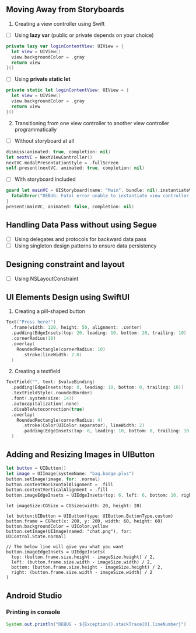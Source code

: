 ## Moving Away from Storyboards ##
1. Creating a view controller using Swift
  - [ ] Using **lazy var** (public or private depends on your choice)
  ```swift
  private lazy var loginContentView: UIView = {
    let view = UIView()
    view.backgroundColor = .gray
    return view
  }()  
  ```
  - [ ] Using **private static let**
  ```swift
  private static let loginContentView: UIView = {
    let view = UIView()
    view.backgroundColor = .gray
    return view
  }()
  ```
2. Transitioning from one view controller to another view controller programmatically
- [ ] Without storyboard at all
```swift
dismiss(animated: true, completion: nil)
let nextVC = NextViewController()
nextVC.modalPresentationStyle = .fullScreen
self.present(nextVC, animated: true, completion: nil)
```

- [ ] With storyboard included
```swift
guard let mainVC = UIStoryboard(name: "Main", bundle: nil).instantiateViewController(withIdentifier: "mainVC") as? MainVC else {
  fatalError("DEBUG: Fatal error unable to instantiate view controller \(#function) \(#line)")
}
present(mainVC, animated: false, completion: nil)
```

## Handling Data Pass without using Segue ##
- [ ] Using delegates and protocols for backward data pass
- [ ] Using singleton design patterns to ensure data persistency

## Designing constraint and layout ##
- [ ] Using NSLayoutConstraint


## UI Elements Design using SwiftUI ##
1. Creating a pill-shaped button
```swift
Text("Press here!")
  .frame(width: 120, height: 50, alignment: .center)
  .padding(EdgeInsets(top: 20, leading: 10, bottom: 20, trailing: 10)
  .cornerRadius(10)
  .overlay(
    RoundedRectangle(cornerRadius: 10)
      .stroke(lineWidth: 2.0)
  )
```

2. Creating a textfield
```swift
TextField("", text: $valueBinding)
  .padding(EdgeInsets(top: 0, leading: 10, bottom: 0, trailing: 10))
  .textFieldStyle(.roundedBorder)
  .font(.system(size: 14))
  .autocapitalization(.none)
  .disableAutocorrection(true)
  .overlay(
    RoundedRectangle(cornerRadius: 4)
      .stroke(Color(UIColor.separator), lineWidth: 2)
      .padding(EdgeInsets(top: 0, leading: 10, bottom: 0, trailing: 10))
  )
```

## Adding and Resizing Images in UIButton
```swift
let button = UIButton()
let image = UIImage(systemName: "bag.badge.plus")
button.setImage(image, for: .normal)
button.contentHorizontalAlignment = .fill
button.contentVerticalAlignment = .fill
button.imageEdgeInsets = UIEdgeInsets(top: 6, left: 6, bottom: 10, right: 10)
```

```
let imageSize:CGSize = CGSize(width: 20, height: 20)

let button:UIButton = UIButton(type: UIButton.ButtonType.custom)
button.frame = CGRect(x: 200, y: 200, width: 60, height: 60)
button.backgroundColor = UIColor.yellow
button.setImage(UIImage(named: "chat.png"), for: UIControl.State.normal)

// The below line will give you what you want
button.imageEdgeInsets = UIEdgeInsets(
  top: (button.frame.size.height - imageSize.height) / 2,
  left: (button.frame.size.width - imageSize.width) / 2,
  bottom: (button.frame.size.height - imageSize.height) / 2,
  right: (button.frame.size.width - imageSize.width) / 2
)
```

## Android Studio ##

### Printing in console ###
```java
System.out.println("DEBUG - ${Exception().stackTrace[0].lineNumber}")
```

